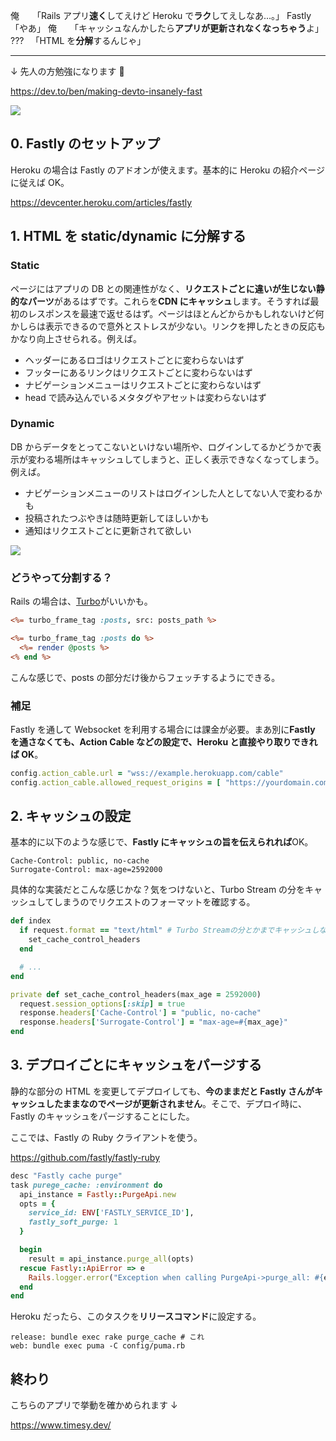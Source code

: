 俺　　「Rails アプリ**速く**してえけど Heroku で**ラク**してえしなあ...。」
Fastly 「やあ」
俺　　「キャッシュなんかしたら**アプリが更新されなくなっちゃう**よ」
??? 　「HTML を**分解**するんじゃ」

---

↓ 先人の方勉強になります 🙏

https://dev.to/ben/making-devto-insanely-fast

![](https://storage.googleapis.com/zenn-user-upload/fc2d822e93e6-20230824.png)

## 0. Fastly のセットアップ

Heroku の場合は Fastly のアドオンが使えます。基本的に Heroku の紹介ページに従えば OK。

https://devcenter.heroku.com/articles/fastly

## 1. HTML を static/dynamic に分解する

### Static

ページにはアプリの DB との関連性がなく、**リクエストごとに違いが生じない静的なパーツ**があるはずです。これらを**CDN にキャッシュ**します。そうすれば最初のレスポンスを最速で返せるはず。ページはほとんどからかもしれないけど何かしらは表示できるので意外とストレスが少ない。リンクを押したときの反応もかなり向上させられる。例えば。

- ヘッダーにあるロゴはリクエストごとに変わらないはず
- フッターにあるリンクはリクエストごとに変わらないはず
- ナビゲーションメニューはリクエストごとに変わらないはず
- head で読み込んでいるメタタグやアセットは変わらないはず

### Dynamic

DB からデータをとってこないといけない場所や、ログインしてるかどうかで表示が変わる場所はキャッシュしてしまうと、正しく表示できなくなってしまう。例えば。

- ナビゲーションメニューのリストはログインした人としてない人で変わるかも
- 投稿されたつぶやきは随時更新してほしいかも
- 通知はリクエストごとに更新されて欲しい

![](https://storage.googleapis.com/zenn-user-upload/d6bb4ed00f7e-20230824.png)

### どうやって分割する？

Rails の場合は、[Turbo](https://turbo.hotwired.dev/)がいいかも。

```html:app/views/home/index.html.erb
<%= turbo_frame_tag :posts, src: posts_path %>
```

```html:app/views/posts/index.html.erb
<%= turbo_frame_tag :posts do %>
  <%= render @posts %>
<% end %>
```

こんな感じで、posts の部分だけ後からフェッチするようにできる。

### 補足

Fastly を通して Websocket を利用する場合には課金が必要。まあ別に**Fastly を通さなくても、Action Cable などの設定で、Heroku と直接やり取りできれば OK**。

```ruby
config.action_cable.url = "wss://example.herokuapp.com/cable"
config.action_cable.allowed_request_origins = [ "https://yourdomain.com" ]
```

## 2. キャッシュの設定

基本的に以下のような感じで、**Fastly にキャッシュの旨を伝えられれば**OK。

```
Cache-Control: public, no-cache
Surrogate-Control: max-age=2592000
```

具体的な実装だとこんな感じかな？気をつけないと、Turbo Stream の分をキャッシュしてしまうのでリクエストのフォーマットを確認する。

```ruby
def index
  if request.format == "text/html" # Turbo Streamの分とかまでキャッシュしないように
    set_cache_control_headers
  end

  # ...
end

private def set_cache_control_headers(max_age = 2592000)
  request.session_options[:skip] = true
  response.headers['Cache-Control'] = "public, no-cache"
  response.headers['Surrogate-Control'] = "max-age=#{max_age}"
end
```

## 3. デプロイごとにキャッシュをパージする

静的な部分の HTML を変更してデプロイしても、**今のままだと Fastly さんがキャッシュしたままなのでページが更新されません**。そこで、デプロイ時に、Fastly のキャッシュをパージすることにした。

ここでは、Fastly の Ruby クライアントを使う。

https://github.com/fastly/fastly-ruby

```ruby
desc "Fastly cache purge"
task purege_cache: :environment do
  api_instance = Fastly::PurgeApi.new
  opts = {
    service_id: ENV['FASTLY_SERVICE_ID'],
    fastly_soft_purge: 1
  }

  begin
    result = api_instance.purge_all(opts)
  rescue Fastly::ApiError => e
    Rails.logger.error("Exception when calling PurgeApi->purge_all: #{e}")
  end
end
```

Heroku だったら、このタスクを**リリースコマンド**に設定する。

```procfile:Procfile
release: bundle exec rake purge_cache # これ
web: bundle exec puma -C config/puma.rb
```

## 終わり

こちらのアプリで挙動を確かめられます ↓

https://www.timesy.dev/
